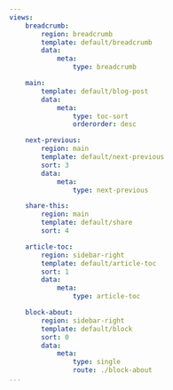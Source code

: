 ```yaml
---
views:
    breadcrumb:
        region: breadcrumb
        template: default/breadcrumb
        data:
            meta:
                type: breadcrumb

    main:
        template: default/blog-post
        data:
            meta:
                type: toc-sort
                orderorder: desc

    next-previous:
        region: main
        template: default/next-previous
        sort: 3
        data:
            meta: 
                type: next-previous

    share-this:
        region: main
        template: default/share
        sort: 4

    article-toc:
        region: sidebar-right
        template: default/article-toc
        sort: 1
        data:
            meta:
                type: article-toc

    block-about:
        region: sidebar-right
        template: default/block
        sort: 0
        data:
            meta:
                type: single
                route: ./block-about
...
```

